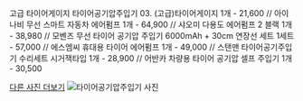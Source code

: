 고급 타이어게이지 타이어공기압주입기 03. (고급)타이어게이지 1개 - 21,600 // 아이나비 무선 스마트 자동차 에어펌프 1개 - 64,900 // 샤오미 다용도 에어펌프 2 블랙 1개 - 38,980 // 모벤즈 무선 타이어 공기압 주입기 6000mAh + 30cm 연장선 세트 1세트 - 57,000 // 에스엠씨 휴대용 타이어 에어펌프 1개 - 49,000 // 스탠맨 타이어공기주입기 수리세트 시거잭타입 1개 - 28,900 // 어반카 차량용 타이어 공기압 셀프 주입기 1개 - 30,500

[다른 사진 더보기](https://chengsprint.mycafe24.com/2040%eb%8c%80-%eb%82%a8%ec%9e%90%ea%b0%80-%ec%9e%90%ec%a3%bc-%ec%b0%be%eb%8a%94-%ed%83%80%ec%9d%b4%ec%96%b4%ea%b3%b5%ea%b8%b0%ec%95%95%ec%a3%bc%ec%9e%85%ea%b8%b0-top-10-%ec%b6%94%ec%b2%9c/)
![타이어공기압주입기 사진](https://thumbnail7.coupangcdn.com/thumbnails/remote/230x230ex/image/vendor_inventory/fc95/c47bb5d76d6589e3739e7abbb947713692e9b04cca9cb14745555289fb8f.jpg, "타이어공기압주입기 사진")